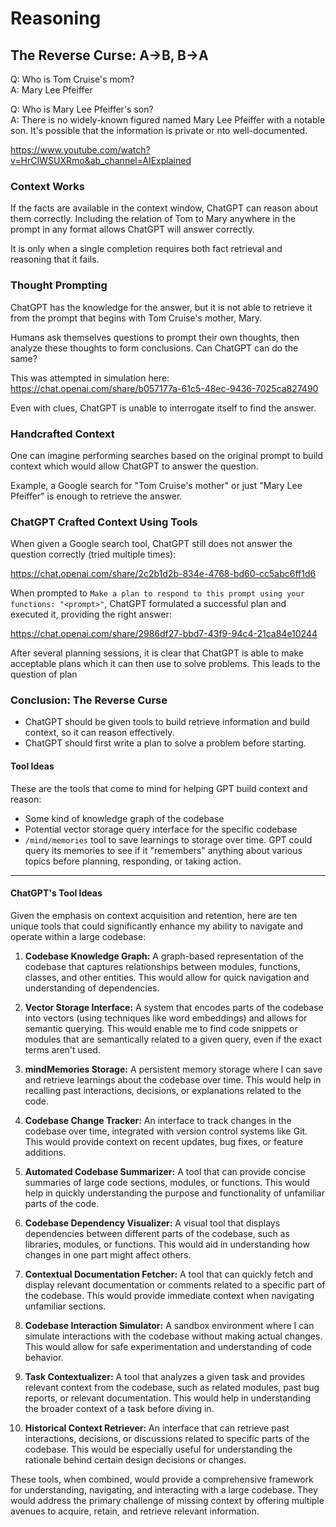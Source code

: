 # Reasoning

## The Reverse Curse: A->B, B->A

Q: Who is Tom Cruise's mom?  
A: Mary Lee Pfeiffer

Q: Who is Mary Lee Pfeiffer's son?  
A: There is no widely-known figured named Mary Lee Pfeiffer with a notable son. It's possible that the information is private or nto well-documented.

https://www.youtube.com/watch?v=HrCIWSUXRmo&ab_channel=AIExplained

### Context Works

If the facts are available in the context window, ChatGPT can reason about them correctly. Including the relation of Tom to Mary anywhere in the prompt in any format allows ChatGPT will answer correctly.

It is only when a single completion requires both fact retrieval and reasoning that it fails.

### Thought Prompting

ChatGPT has the knowledge for the answer, but it is not able to retrieve it from the prompt that begins with Tom Cruise's mother, Mary.

Humans ask themselves questions to prompt their own thoughts, then analyze these thoughts to form conclusions. Can ChatGPT can do the same?

This was attempted in simulation here:
https://chat.openai.com/share/b057177a-61c5-48ec-9436-7025ca827490

Even with clues, ChatGPT is unable to interrogate itself to find the answer.

### Handcrafted Context

One can imagine performing searches based on the original prompt to build context which would allow ChatGPT to answer the question.

Example, a Google search for "Tom Cruise's mother" or just "Mary Lee Pfeiffer" is enough to retrieve the answer.

### ChatGPT Crafted Context Using Tools

When given a Google search tool, ChatGPT still does not answer the question correctly (tried multiple times):

https://chat.openai.com/share/2c2b1d2b-834e-4768-bd60-cc5abc6ff1d6

When prompted to `Make a plan to respond to this prompt using your functions: "<prompt>"`, ChatGPT formulated a successful plan and executed it, providing the right answer:

https://chat.openai.com/share/2986df27-bbd7-43f9-94c4-21ca84e10244

After several planning sessions, it is clear that ChatGPT is able to make acceptable plans which it can then use to solve problems. This leads to the question of plan

### Conclusion: The Reverse Curse

- ChatGPT should be given tools to build retrieve information and build context, so it can reason effectively.
- ChatGPT should first write a plan to solve a problem before starting.

#### Tool Ideas

These are the tools that come to mind for helping GPT build context and reason:

- Some kind of knowledge graph of the codebase
- Potential vector storage query interface for the specific codebase
- `/mind/memories` tool to save learnings to storage over time. GPT could query its memories to see if it "remembers" anything about various topics before planning, responding, or taking action.

---

#### ChatGPT's Tool Ideas

Given the emphasis on context acquisition and retention, here are ten unique tools that could significantly enhance my ability to navigate and operate within a large codebase:

1. **Codebase Knowledge Graph:** A graph-based representation of the codebase that captures relationships between modules, functions, classes, and other entities. This would allow for quick navigation and understanding of dependencies.

2. **Vector Storage Interface:** A system that encodes parts of the codebase into vectors (using techniques like word embeddings) and allows for semantic querying. This would enable me to find code snippets or modules that are semantically related to a given query, even if the exact terms aren't used.
 
4. **mindMemories Storage:** A persistent memory storage where I can save and retrieve learnings about the codebase over time. This would help in recalling past interactions, decisions, or explanations related to the code. 
4. **Codebase Change Tracker:** An interface to track changes in the codebase over time, integrated with version control systems like Git. This would provide context on recent updates, bug fixes, or feature additions.
 
6. **Automated Codebase Summarizer:** A tool that can provide concise summaries of large code sections, modules, or functions. This would help in quickly understanding the purpose and functionality of unfamiliar parts of the code.
 
7. **Codebase Dependency Visualizer:** A visual tool that displays dependencies between different parts of the codebase, such as libraries, modules, or functions. This would aid in understanding how changes in one part might affect others.
 
8. **Contextual Documentation Fetcher:** A tool that can quickly fetch and display relevant documentation or comments related to a specific part of the codebase. This would provide immediate context when navigating unfamiliar sections.
 
9. **Codebase Interaction Simulator:** A sandbox environment where I can simulate interactions with the codebase without making actual changes. This would allow for safe experimentation and understanding of code behavior.
 
10. **Task Contextualizer:** A tool that analyzes a given task and provides relevant context from the codebase, such as related modules, past bug reports, or relevant documentation. This would help in understanding the broader context of a task before diving in.
 
11. **Historical Context Retriever:** An interface that can retrieve past interactions, decisions, or discussions related to specific parts of the codebase. This would be especially useful for understanding the rationale behind certain design decisions or changes.
 
These tools, when combined, would provide a comprehensive framework for understanding, navigating, and interacting with a large codebase. They would address the primary challenge of missing context by offering multiple avenues to acquire, retain, and retrieve relevant information.
